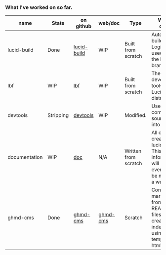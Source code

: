 ### What I've worked on so far.

name | State | on github | web/doc | Type | What it does?
----|----|----|----|----|----
lucid-build | Done | [lucid-build](https://github.com/edge226/lucid/tree/lucid-build) | WIP | Built from scratch | Automated build tool. - Logic to be used within the lbf branch.
lbf | WIP | [lbf](https://github.com/edge226/lucid/tree/lbf) | WIP | Built from scratch | The future development tools for the Lucid OS distribution.
devtools | Stripping |  [devtools](https://github.com/edge226/lucid/tree/devtools) | WIP | Modified. | Used in compiling source code into binaries.
documentation | WIP | [doc](https://github.com/edge226/lucid/tree/doc) | N/A | Written from scratch | All docs created for lucid os. This information will eventually be moved to a website.
ghmd-cms | Done | [ghmd-cms](https://github.com/edge226/ghmd-cms) | [ghmd-cms](http://edge226.github.io/ghmd-cms/) | Scratch | Converts markdown from README.md files and creates an index file using a template html file.
